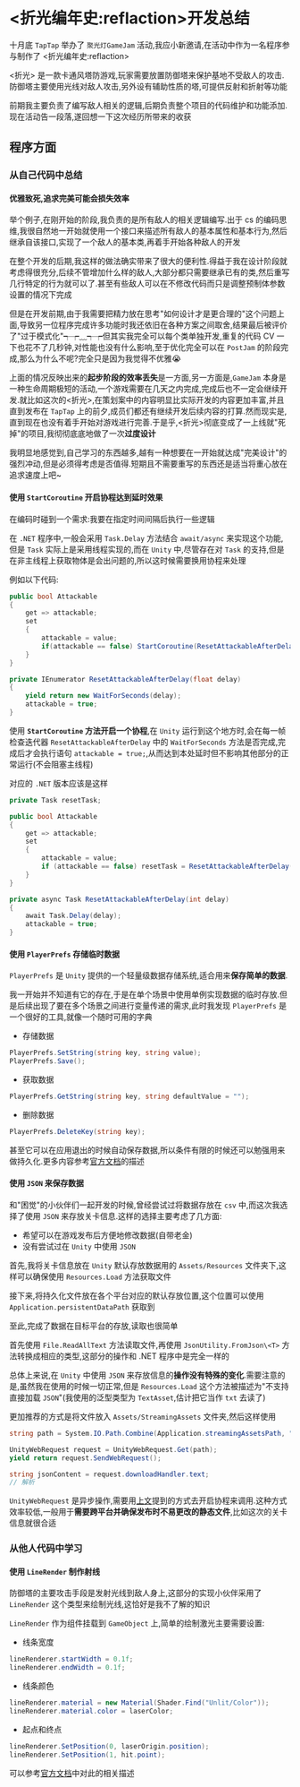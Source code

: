 # <折光编年史:reflaction>开发总结

十月底 `TapTap` 举办了 `聚光灯GameJam` 活动,我应小新邀请,在活动中作为一名程序参与制作了 <折光编年史:reflaction>

<折光> 是一款卡通风塔防游戏,玩家需要放置防御塔来保护基地不受敌人的攻击.防御塔主要使用光线对敌人攻击,另外设有辅助性质的塔,可提供反射和折射等功能

前期我主要负责了编写敌人相关的逻辑,后期负责整个项目的代码维护和功能添加.现在活动告一段落,遂回想一下这次经历所带来的收获

## 程序方面

### 从自己代码中总结

#### 优雅致死,追求完美可能会损失效率

举个例子,在刚开始的阶段,我负责的是所有敌人的相关逻辑编写.出于 cs 的编码思维,我很自然地一开始就使用一个接口来描述所有敌人的基本属性和基本行为,然后继承自该接口,实现了一个敌人的基本类,再着手开始各种敌人的开发

在整个开发的后期,我这样的做法确实带来了很大的便利性.得益于我在设计阶段就考虑得很充分,后续不管增加什么样的敌人,大部分都只需要继承已有的类,然后重写几行特定的行为就可以了.甚至有些敌人可以在不修改代码而只是调整预制体参数设置的情况下完成

但是在开发前期,由于我需要把精力放在思考"如何设计才是更合理的"这个问题上面,导致另一位程序完成许多功能时我还依旧在各种方案之间取舍,结果最后被评价了"过于模式化"┭┮﹏┭┮但其实我完全可以每个类单独开发,重复的代码 CV 一下也花不了几秒钟,对性能也没有什么影响,至于优化完全可以在 `PostJam` 的阶段完成,那么为什么不呢?完全只是因为我觉得不优雅😭

上面的情况反映出来的**起步阶段的效率丢失**是一方面,另一方面是,`GameJam` 本身是一种生命周期极短的活动,一个游戏需要在几天之内完成,完成后也不一定会继续开发.就比如这次的<折光>,在策划案中的内容明显比实际开发的内容更加丰富,并且直到发布在 `TapTap` 上的前夕,成员们都还有继续开发后续内容的打算.然而现实是,直到现在也没有着手开始对游戏进行完善.于是乎,<折光>彻底变成了一上线就"死掉"的项目,我彻彻底底地做了一次**过度设计**

我明显地感觉到,自己学习的东西越多,越有一种想要在一开始就达成"完美设计"的强烈冲动,但是必须得考虑是否值得.短期且不需要重写的东西还是适当将重心放在追求速度上吧~

#### 使用 `StartCoroutine` 开启协程达到延时效果

在编码时碰到一个需求:我要在指定时间间隔后执行一些逻辑

在 `.NET` 程序中,一般会采用 `Task.Delay` 方法结合 `await/async` 来实现这个功能,但是 `Task` 实际上是采用线程实现的,而在 `Unity` 中,尽管存在对 `Task` 的支持,但是在非主线程上获取物体是会出问题的,所以这时候需要换用协程来处理

例如以下代码:

```csharp
public bool Attackable 
{ 
    get => attackable; 
    set
    {
        attackable = value;
        if(attackable == false) StartCoroutine(ResetAttackableAfterDelay(AttackInterval));
    }
}

private IEnumerator ResetAttackableAfterDelay(float delay)
{
    yield return new WaitForSeconds(delay);
    attackable = true;
}
```

使用 **`StartCoroutine` 方法开启一个协程**,在 `Unity` 运行到这个地方时,会在每一帧检查迭代器 `ResetAttackableAfterDelay` 中的 `WaitForSeconds` 方法是否完成,完成后才会执行语句 `attackable = true;`,从而达到本处延时但不影响其他部分的正常运行(不会阻塞主线程)

对应的 `.NET` 版本应该是这样

```csharp
private Task resetTask;

public bool Attackable
{
    get => attackable;
    set
    {
        attackable = value;
        if (attackable == false) resetTask = ResetAttackableAfterDelay(AttackInterval);
    }
}

private async Task ResetAttackableAfterDelay(int delay)
{
    await Task.Delay(delay);
    attackable = true;
}
```

#### 使用 `PlayerPrefs` 存储临时数据

`PlayerPrefs` 是 `Unity` 提供的一个轻量级数据存储系统,适合用来**保存简单的数据**.

我一开始并不知道有它的存在,于是在单个场景中使用单例实现数据的临时存放.但是后续出现了要在多个场景之间进行变量传递的需求,此时我发现 `PlayerPrefs` 是一个很好的工具,就像一个随时可用的字典

- 存储数据
```csharp
PlayerPrefs.SetString(string key, string value);
PlayerPrefs.Save();
```

- 获取数据
```csharp
PlayerPrefs.GetString(string key, string defaultValue = "");
```

- 删除数据
```csharp
PlayerPrefs.DeleteKey(string key);
```

甚至它可以在应用退出的时候自动保存数据,所以条件有限的时候还可以勉强用来做持久化.更多内容参考[官方文档](https://docs.unity.cn/cn/current/ScriptReference/PlayerPrefs.html)的描述

#### 使用 `JSON` 来保存数据

和"困觉"的小伙伴们一起开发的时候,曾经尝试过将数据存放在 `csv` 中,而这次我选择了使用 `JSON` 来存放关卡信息.这样的选择主要考虑了几方面:
- 希望可以在游戏发布后方便地修改数据(自带老金)
- 没有尝试过在 `Unity` 中使用 `JSON`

首先,我将关卡信息放在 `Unity` 默认存放数据用的 `Assets/Resources` 文件夹下,这样可以确保使用 `Resources.Load` 方法获取文件

接下来,将持久化文件放在各个平台对应的默认存放位置,这个位置可以使用 `Application.persistentDataPath` 获取到

至此,完成了数据在目标平台的存放,读取也很简单

首先使用 `File.ReadAllText` 方法读取文件,再使用 `JsonUtility.FromJson\<T>` 方法转换成相应的类型,这部分的操作和 .NET 程序中是完全一样的

总体上来说,在 `Unity` 中使用 `JSON` 来存放信息的**操作没有特殊的变化**.需要注意的是,虽然我在使用的时候一切正常,但是 `Resources.Load` 这个方法被描述为"不支持直接加载 `JSON`"(我使用的泛型类型为 `TextAsset`,估计把它当作 `txt` 去读了)

更加推荐的方式是将文件放入 `Assets/StreamingAssets` 文件夹,然后这样使用

```csharp
string path = System.IO.Path.Combine(Application.streamingAssetsPath, "文件名");

UnityWebRequest request = UnityWebRequest.Get(path);
yield return request.SendWebRequest();

string jsonContent = request.downloadHandler.text;
// 解析
```

`UnityWebRequest` 是异步操作,需要用[上文](#使用-startcoroutine-开启协程达到延时效果)提到的方式去开启协程来调用.这种方式效率较低,一般用于**需要跨平台并确保发布时不易更改的静态文件**,比如这次的关卡信息就很合适
### 从他人代码中学习

#### 使用 `LineRender` 制作射线

防御塔的主要攻击手段是发射光线到敌人身上,这部分的实现小伙伴采用了 `LineRender` 这个类型来绘制光线,这恰好是我不了解的知识

`LineRender` 作为组件挂载到 `GameObject` 上,简单的绘制激光主要需要设置:

- 线条宽度
```csharp
lineRenderer.startWidth = 0.1f;
lineRenderer.endWidth = 0.1f;
```

- 线条颜色
```csharp
lineRenderer.material = new Material(Shader.Find("Unlit/Color"));
lineRenderer.material.color = laserColor;
```

- 起点和终点
```csharp
lineRenderer.SetPosition(0, laserOrigin.position);
lineRenderer.SetPosition(1, hit.point);
```

可以参考[官方文档](https://docs.unity.cn/cn/current/Manual/class-LineRenderer.html)中对此的相关描述